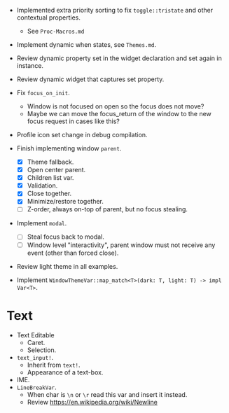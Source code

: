 * Implemented extra priority sorting to fix `toggle::tristate` and other contextual properties.
    - See `Proc-Macros.md`
* Implement dynamic when states, see `Themes.md`.
* Review dynamic property set in the widget declaration and set again in instance.
* Review dynamic widget that captures set property.

* Fix `focus_on_init`.
    - Window is not focused on open so the focus does not move?
    - Maybe we can move the focus_return of the window to the new focus request in cases like this?


* Profile icon set change in debug compilation.
* Finish implementing window `parent`.
    - [x] Theme fallback.
    - [x] Open center parent.
    - [x] Children list var.
    - [x] Validation.
    - [x] Close together.
    - [x] Minimize/restore together.
    - [ ] Z-order, always on-top of parent, but no focus stealing.
* Implement `modal`.
    - [ ] Steal focus back to modal.
    - [ ] Window level "interactivity", parent window must not receive any event (other than forced close).

* Review light theme in all examples.
* Implement `WindowThemeVar::map_match<T>(dark: T, light: T) -> impl Var<T>`.

# Text

* Text Editable
    - Caret.
    - Selection.
* `text_input!`.
    - Inherit from `text!`.
    - Appearance of a text-box.
* IME.
* `LineBreakVar`.
    - When char is `\n` or `\r` read this var and insert it instead. 
    - Review https://en.wikipedia.org/wiki/Newline